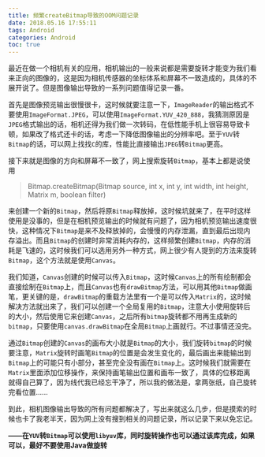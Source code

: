 ```yaml
---
title: 频繁createBitmap导致的OOM问题记录
date: 2018.05.16 17:55:11
tags: Android
categories: Android
toc: true
---
```


最近在做一个相机有关的应用，相机输出的一般来说都是需要旋转才能变为我们看来正向的图像的，这是因为相机传感器的坐标体系和屏幕不一致造成的，具体的不展开说了。但是图像输出导致的一系列问题值得记录一番。

首先是图像预览输出很慢很卡，这时候就要注意一下，`ImageReader`的输出格式不要使用`ImageFormat.JPEG`，可以使用`ImageFormat.YUV_420_888`，我猜测原因是`JPEG`格式输出的话，相机还得为我们做一次转码，在低性能手机上很容易导致卡顿，如果改了格式还卡的话，考虑一下降低图像输出的分辨率吧。至于`YUV`转`Bitmap`的话，可以网上找找`C`的库，性能比直接输出`JPEG`转`Bitmap`更高。

接下来就是图像的方向和屏幕不一致了，网上搜索旋转`Bitmap`，基本上都是说使用
>Bitmap.createBitmap(Bitmap source, int x, int y, int width, int height, Matrix m, boolean filter)

来创建一个新的`Bitmap`，然后将原`Bitmap`释放掉，这时候坑就来了，在平时这样使用是没事的，但是在相机预览输出的时候就有问题了，因为相机预览输出速度很快，这种情况下`Bitmap`是来不及释放掉的，会慢慢的内存泄漏，直到最后出现内存溢出。而且`Bitmap`的创建时非常消耗内存的，这样频繁创建`Bitmap`，内存的消耗是飞速的，这时候我们可以选用另外一种方式，网上很少有人提到的方法来旋转`Bitmap`，这个方法就是使用`Canvas`。

我们知道，`Canvas`创建的时候可以传入`Bitmap`，这时候`Canvas`上的所有绘制都会直接绘制在`Bitmap`上，而且`Canvas`也有`drawBitmap`方法，可以用其他`Bitmap`做画笔，更关键的是，`drawBitmap`的重载方法里有一个是可以传入`Matrix`的，这时候解决方法就出来了，我们可以创建一个全局复用的`Bitmap`，注意大小使用旋转后的大小，然后使用它来创建`Canvas`，之后所有`bitmap`旋转都不用再生成新的`bitmap`，只要使用`canvas.drawBitmap`在全局`Bitmap`上画就行。不过事情还没完。

通过`Bitmap`创建的`Canvas`的画布大小就是`Bitmap`的大小，我们旋转`bitmap`的时候要注意，`Matrix`旋转时画笔`Bitmap`的位置是会发生变化的，最后画出来能输出到`Bitmap`上的可能只有小部分，甚至完全没有画在`Bitmap`上。这时候我们就需要在`Matrix`里面添加位移操作，来保持画笔输出位置和画布一致了，具体的位移距离就得自己算了，因为线代我已经忘干净了，所以我的做法是，拿两张纸，自己旋转完看位置......

到此，相机图像输出导致的所有问题都解决了，写出来就这么几步，但是摸索的时候也卡了我老半天，因为网上没有搜到相关的问题记录，所以记录下来以免忘记。

**——在`YUV`转`Bitmap`可以使用`libyuv`库，同时旋转操作也可以通过该库完成，如果可以，最好不要使用Java做旋转**